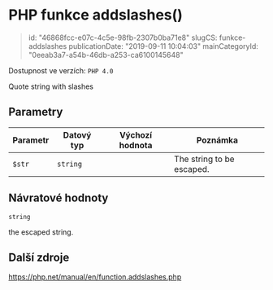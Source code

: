 PHP funkce addslashes()
=======================

> id: "46868fcc-e07c-4c5e-98fb-2307b0ba71e8"
> slugCS: funkce-addslashes
> publicationDate: "2019-09-11 10:04:03"
> mainCategoryId: "0eeab3a7-a54b-46db-a253-ca6100145648"

Dostupnost ve verzích: `PHP 4.0`

Quote string with slashes


Parametry
--------------

| Parametr | Datový typ | Výchozí hodnota | Poznámka |
|-----|-----|-----|-----|
| `$str` | `string` |  | The string to be escaped. |


Návratové hodnoty
----------------

`string`

the escaped string.

Další zdroje
------------

https://php.net/manual/en/function.addslashes.php
